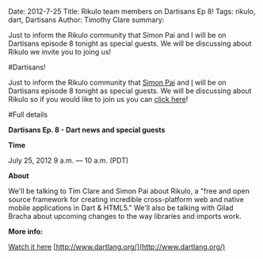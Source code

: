 Date: 2012-7-25
Title: Rikulo team members on Dartisans Ep 8!
Tags: rikulo, dart, Dartisans
Author: Timothy Clare
summary: <p>Just to inform the Rikulo community that Simon Pai and I will be on Dartisans episode 8 tonight as special guests. We will be discussing about Rikulo we invite you to joing us!</p>

#Dartisans!

Just to inform the Rikulo community that [Simon Pai](https://plus.google.com/100437867039463046012/) and [I](https://plus.google.com/108756831080469293353/) will be on Dartisans episode 8 tonight as special guests. We will be discussing about Rikulo so if you would like to join us you can [click here](https://developers.google.com/live/shows/ahNzfmdvb2dsZS1kZXZlbG9wZXJzcg4LEgVFdmVudBjt1NoCDA/)!


#Full details

**Dartisans Ep. 8 - Dart news and special guests**

**Time**

July 25, 2012 9 a.m. — 10 a.m. (PDT)


**About**

We'll be talking to Tim Clare and Simon Pai about Rikulo, a "free and open source framework for creating incredible cross-platform web and native mobile applications in Dart & HTML5." We'll also be talking with Gilad Bracha about upcoming changes to the way libraries and imports work. 

**More info:**

[Watch it here](https://developers.google.com/live/shows/ahNzfmdvb2dsZS1kZXZlbG9wZXJzcg4LEgVFdmVudBjt1NoCDA/)
[http://www.dartlang.org/](http://www.dartlang.org/)
